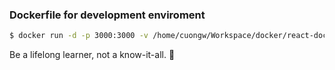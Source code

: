 ### Dockerfile for development enviroment

```sh
$ docker run -d -p 3000:3000 -v /home/cuongw/Workspace/docker/react-docker:/app 00d83d350c38
```

<!-- INSPIRATIONAL_QUOTE_START -->
Be a lifelong learner, not a know-it-all.
🐯
<!-- INSPIRATIONAL_QUOTE_END -->
